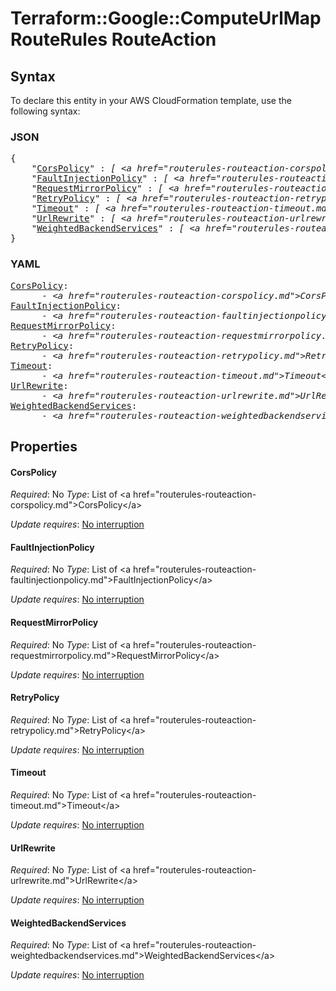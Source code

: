 # Terraform::Google::ComputeUrlMap RouteRules RouteAction

## Syntax

To declare this entity in your AWS CloudFormation template, use the following syntax:

### JSON

<pre>
{
    "<a href="#corspolicy" title="CorsPolicy">CorsPolicy</a>" : <i>[ &lt;a href=&#34;routerules-routeaction-corspolicy.md&#34;&gt;CorsPolicy&lt;/a&gt;, ... ]</i>,
    "<a href="#faultinjectionpolicy" title="FaultInjectionPolicy">FaultInjectionPolicy</a>" : <i>[ &lt;a href=&#34;routerules-routeaction-faultinjectionpolicy.md&#34;&gt;FaultInjectionPolicy&lt;/a&gt;, ... ]</i>,
    "<a href="#requestmirrorpolicy" title="RequestMirrorPolicy">RequestMirrorPolicy</a>" : <i>[ &lt;a href=&#34;routerules-routeaction-requestmirrorpolicy.md&#34;&gt;RequestMirrorPolicy&lt;/a&gt;, ... ]</i>,
    "<a href="#retrypolicy" title="RetryPolicy">RetryPolicy</a>" : <i>[ &lt;a href=&#34;routerules-routeaction-retrypolicy.md&#34;&gt;RetryPolicy&lt;/a&gt;, ... ]</i>,
    "<a href="#timeout" title="Timeout">Timeout</a>" : <i>[ &lt;a href=&#34;routerules-routeaction-timeout.md&#34;&gt;Timeout&lt;/a&gt;, ... ]</i>,
    "<a href="#urlrewrite" title="UrlRewrite">UrlRewrite</a>" : <i>[ &lt;a href=&#34;routerules-routeaction-urlrewrite.md&#34;&gt;UrlRewrite&lt;/a&gt;, ... ]</i>,
    "<a href="#weightedbackendservices" title="WeightedBackendServices">WeightedBackendServices</a>" : <i>[ &lt;a href=&#34;routerules-routeaction-weightedbackendservices.md&#34;&gt;WeightedBackendServices&lt;/a&gt;, ... ]</i>
}
</pre>

### YAML

<pre>
<a href="#corspolicy" title="CorsPolicy">CorsPolicy</a>: <i>
      - &lt;a href=&#34;routerules-routeaction-corspolicy.md&#34;&gt;CorsPolicy&lt;/a&gt;</i>
<a href="#faultinjectionpolicy" title="FaultInjectionPolicy">FaultInjectionPolicy</a>: <i>
      - &lt;a href=&#34;routerules-routeaction-faultinjectionpolicy.md&#34;&gt;FaultInjectionPolicy&lt;/a&gt;</i>
<a href="#requestmirrorpolicy" title="RequestMirrorPolicy">RequestMirrorPolicy</a>: <i>
      - &lt;a href=&#34;routerules-routeaction-requestmirrorpolicy.md&#34;&gt;RequestMirrorPolicy&lt;/a&gt;</i>
<a href="#retrypolicy" title="RetryPolicy">RetryPolicy</a>: <i>
      - &lt;a href=&#34;routerules-routeaction-retrypolicy.md&#34;&gt;RetryPolicy&lt;/a&gt;</i>
<a href="#timeout" title="Timeout">Timeout</a>: <i>
      - &lt;a href=&#34;routerules-routeaction-timeout.md&#34;&gt;Timeout&lt;/a&gt;</i>
<a href="#urlrewrite" title="UrlRewrite">UrlRewrite</a>: <i>
      - &lt;a href=&#34;routerules-routeaction-urlrewrite.md&#34;&gt;UrlRewrite&lt;/a&gt;</i>
<a href="#weightedbackendservices" title="WeightedBackendServices">WeightedBackendServices</a>: <i>
      - &lt;a href=&#34;routerules-routeaction-weightedbackendservices.md&#34;&gt;WeightedBackendServices&lt;/a&gt;</i>
</pre>

## Properties

#### CorsPolicy

_Required_: No
_Type_: List of &lt;a href=&#34;routerules-routeaction-corspolicy.md&#34;&gt;CorsPolicy&lt;/a&gt;

_Update requires_: [No interruption](https://docs.aws.amazon.com/AWSCloudFormation/latest/UserGuide/using-cfn-updating-stacks-update-behaviors.html#update-no-interrupt)

#### FaultInjectionPolicy

_Required_: No
_Type_: List of &lt;a href=&#34;routerules-routeaction-faultinjectionpolicy.md&#34;&gt;FaultInjectionPolicy&lt;/a&gt;

_Update requires_: [No interruption](https://docs.aws.amazon.com/AWSCloudFormation/latest/UserGuide/using-cfn-updating-stacks-update-behaviors.html#update-no-interrupt)

#### RequestMirrorPolicy

_Required_: No
_Type_: List of &lt;a href=&#34;routerules-routeaction-requestmirrorpolicy.md&#34;&gt;RequestMirrorPolicy&lt;/a&gt;

_Update requires_: [No interruption](https://docs.aws.amazon.com/AWSCloudFormation/latest/UserGuide/using-cfn-updating-stacks-update-behaviors.html#update-no-interrupt)

#### RetryPolicy

_Required_: No
_Type_: List of &lt;a href=&#34;routerules-routeaction-retrypolicy.md&#34;&gt;RetryPolicy&lt;/a&gt;

_Update requires_: [No interruption](https://docs.aws.amazon.com/AWSCloudFormation/latest/UserGuide/using-cfn-updating-stacks-update-behaviors.html#update-no-interrupt)

#### Timeout

_Required_: No
_Type_: List of &lt;a href=&#34;routerules-routeaction-timeout.md&#34;&gt;Timeout&lt;/a&gt;

_Update requires_: [No interruption](https://docs.aws.amazon.com/AWSCloudFormation/latest/UserGuide/using-cfn-updating-stacks-update-behaviors.html#update-no-interrupt)

#### UrlRewrite

_Required_: No
_Type_: List of &lt;a href=&#34;routerules-routeaction-urlrewrite.md&#34;&gt;UrlRewrite&lt;/a&gt;

_Update requires_: [No interruption](https://docs.aws.amazon.com/AWSCloudFormation/latest/UserGuide/using-cfn-updating-stacks-update-behaviors.html#update-no-interrupt)

#### WeightedBackendServices

_Required_: No
_Type_: List of &lt;a href=&#34;routerules-routeaction-weightedbackendservices.md&#34;&gt;WeightedBackendServices&lt;/a&gt;

_Update requires_: [No interruption](https://docs.aws.amazon.com/AWSCloudFormation/latest/UserGuide/using-cfn-updating-stacks-update-behaviors.html#update-no-interrupt)

